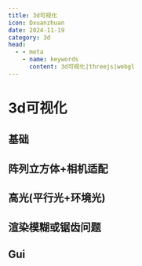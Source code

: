 ```yaml
---
title: 3d可视化
icon: Dxuanzhuan
date: 2024-11-19
category: 3d
head:
  - - meta
    - name: keywords
      content: 3d可视化|threejs|webgl
---
```


# 3d可视化

## 基础

<ThreeBasic/>

## 阵列立方体+相机适配

<CameraRectBasic/>

## 高光(平行光+环境光)

<HighLight />

## 渲染模糊或锯齿问题

<HighLightAntialias/>

## Gui

<GuiExample/>
